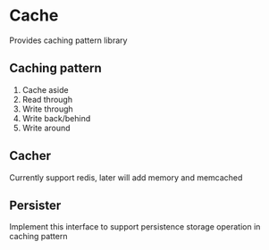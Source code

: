 # Cache
Provides caching pattern library

## Caching pattern
1. Cache aside
2. Read through
3. Write through
4. Write back/behind
5. Write around

## Cacher
Currently support redis, later will add memory and memcached

## Persister
Implement this interface to support persistence storage operation in caching pattern
